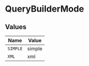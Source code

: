 # QueryBuilderMode


## Values

| Name     | Value    |
| -------- | -------- |
| `SIMPLE` | simple   |
| `XML`    | xml      |